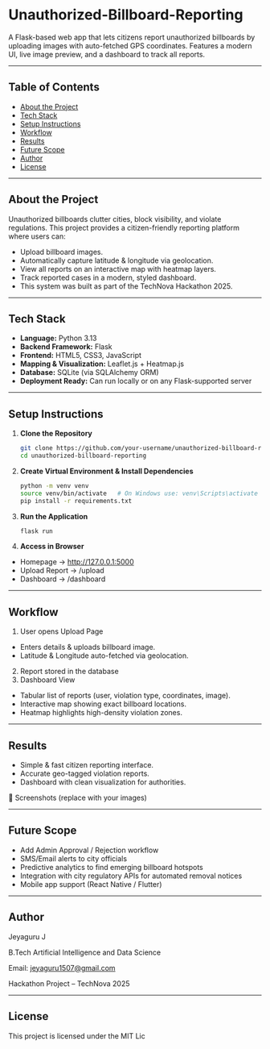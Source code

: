 # Unauthorized-Billboard-Reporting

A Flask-based web app that lets citizens report unauthorized billboards by uploading images with auto-fetched GPS coordinates. Features a modern UI, live image preview, and a dashboard to track all reports.

---

## Table of Contents
- [About the Project](#about-the-project)
- [Tech Stack](#tech-stack)
- [Setup Instructions](#setup-instructions)
- [Workflow](#workflow)
- [Results](#results)
- [Future Scope](#future-scope)
- [Author](#author)
- [License](#license)

---

## About the Project

Unauthorized billboards clutter cities, block visibility, and violate regulations. This project provides a citizen-friendly reporting platform where users can:
- Upload billboard images.
- Automatically capture latitude & longitude via geolocation.
- View all reports on an interactive map with heatmap layers.
- Track reported cases in a modern, styled dashboard.
- This system was built as part of the TechNova Hackathon 2025.

---

## Tech Stack

- **Language:** Python 3.13
- **Backend Framework:** Flask
- **Frontend:** HTML5, CSS3, JavaScript
- **Mapping & Visualization:** Leaflet.js + Heatmap.js
- **Database:** SQLite (via SQLAlchemy ORM)
- **Deployment Ready:** Can run locally or on any Flask-supported server

---

## Setup Instructions

1. **Clone the Repository**
   ```bash
   git clone https://github.com/your-username/unauthorized-billboard-reporting.git
   cd unauthorized-billboard-reporting

2. **Create Virtual Environment & Install Dependencies**
   ```bash
   python -m venv venv
   source venv/bin/activate   # On Windows use: venv\Scripts\activate
   pip install -r requirements.txt

3. **Run the Application**
   ```bash
   flask run

4. **Access in Browser**
  - Homepage → http://127.0.0.1:5000
  - Upload Report → /upload
  - Dashboard → /dashboard

---

## Workflow

1. User opens Upload Page
- Enters details & uploads billboard image.
- Latitude & Longitude auto-fetched via geolocation.
2. Report stored in the database
3. Dashboard View
- Tabular list of reports (user, violation type, coordinates, image).
- Interactive map showing exact billboard locations.
- Heatmap highlights high-density violation zones.

---

## Results

- Simple & fast citizen reporting interface.
- Accurate geo-tagged violation reports.
- Dashboard with clean visualization for authorities.

📸 Screenshots (replace with your images)



---

## Future Scope

- Add Admin Approval / Rejection workflow
- SMS/Email alerts to city officials
- Predictive analytics to find emerging billboard hotspots
- Integration with city regulatory APIs for automated removal notices
- Mobile app support (React Native / Flutter)

---

## Author

Jeyaguru J

B.Tech Artificial Intelligence and Data Science

Email: jeyaguru1507@gmail.com

Hackathon Project – TechNova 2025

---

## License

This project is licensed under the MIT Lic
